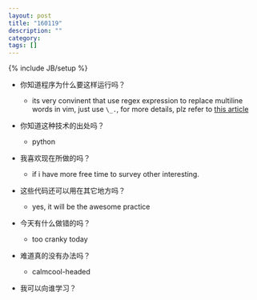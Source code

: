 ```yaml
---
layout: post
title: "160119"
description: ""
category: 
tags: []
---
```

{% include JB/setup %}

* 你知道程序为什么要这样运行吗？
  * its very convinent that use regex expression to replace multiline words in vim, just use `\_.`, for more details, plz refer to [this article](http://vim.wikia.com/wiki/Search_across_multiple_lines)

* 你知道这种技术的出处吗？
  * python

* 我喜欢现在所做的吗？
  * if i have more free time to survey other interesting.

* 这些代码还可以用在其它地方吗？
  * yes, it will be the awesome practice

* 今天有什么做错的吗？
  * too cranky today

* 难道真的没有办法吗？
  * calmcool-headed 

* 我可以向谁学习？
 
